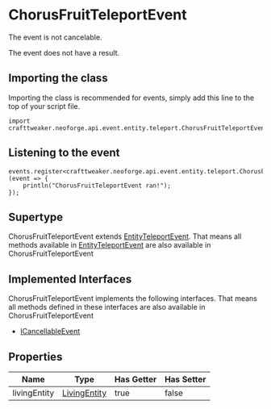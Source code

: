 # ChorusFruitTeleportEvent

The event is not cancelable.

The event does not have a result.

## Importing the class

Importing the class is recommended for events, simply add this line to the top of your script file.
```zenscript
import crafttweaker.neoforge.api.event.entity.teleport.ChorusFruitTeleportEvent;
```


## Listening to the event

```zenscript
events.register<crafttweaker.neoforge.api.event.entity.teleport.ChorusFruitTeleportEvent>(event => {
    println("ChorusFruitTeleportEvent ran!");
});
```


## Supertype

ChorusFruitTeleportEvent extends [EntityTeleportEvent](/neoforge/api/event/entity/teleport/EntityTeleportEvent). That means all methods available in [EntityTeleportEvent](/neoforge/api/event/entity/teleport/EntityTeleportEvent) are also available in ChorusFruitTeleportEvent

## Implemented Interfaces
ChorusFruitTeleportEvent implements the following interfaces. That means all methods defined in these interfaces are also available in ChorusFruitTeleportEvent

- [ICancellableEvent](/neoforge/api/event/ICancellableEvent)

## Properties

|     Name     |                       Type                       | Has Getter | Has Setter |
|--------------|--------------------------------------------------|------------|------------|
| livingEntity | [LivingEntity](/vanilla/api/entity/LivingEntity) | true       | false      |

